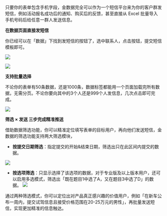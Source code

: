 只要你的表单包含手机字段，金数据完全可以作为一个短信平台来为你的客户群发短信，例如活动报名成功后的通知、购买后的反馈，甚至直接从 Excel 批量导入手机号码后给任意一群人发送信息。





**在数据页面直接发短信**

你已经可以在「数据」下找到发短信的按钮了，选中联系人，点击按钮，提交短信模板即可。

![](https://blog.jinshuju.net/content/images/2016/11/--------2.png)

![](https://blog.jinshuju.net/content/images/2016/11/------1.png)



**支持批量选择**





不论你的表单有50条数据，还是1000条，数据标签都能用一个页面加载完所有数据，无需分页。不论你要向其中的3个人还是999个人发信息，几次点击即可完成。

![](https://blog.jinshuju.net/content/images/2016/11/----.png)

**筛选 × 发送 三步完成精准推送**





借助数据筛选功能，你可以精准定位填写表单的目标用户，再向他们发送短信，金数据的筛选功能支持两大筛选模块，

* **按提交日期筛选**：指定提交的开始&结束日期，筛选出只在此区间内提交的数据。

![](https://blog.jinshuju.net/content/images/2016/11/--------1.png)
* **按选项筛选**：只显示选择了该选项的数据，对于专业版及以上版本用户，还可以启用多选模式，筛选出「既在题目1中选了A，又在题目3中选了D」的数据。
  ![](https://blog.jinshuju.net/content/images/2016/11/--------3.png)

通过两种筛选模式，你可以定位出对产品真正感兴趣的价值用户，例如「在新车公布一周内，提交试驾信息且接受价格范围在20-25万元的男性」，再批量发送短信，实现更加精准的信息触达。



